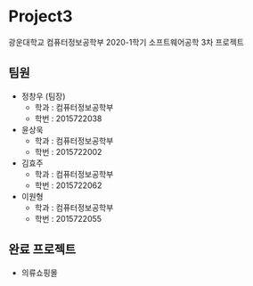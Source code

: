 # Project3
광운대학교 컴퓨터정보공학부 2020-1학기 소프트웨어공학 3차 프로젝트

## 팀원
- 정창우 (팀장)
    - 학과 : 컴퓨터정보공학부
    - 학번 : 2015722038
- 윤상욱
    - 학과 : 컴퓨터정보공학부
    - 학번 : 2015722002 
- 김효주
    - 학과 : 컴퓨터정보공학부
    - 학번 : 2015722062
- 이원형
    - 학과 : 컴퓨터정보공학부
    - 학번 : 2015722055

## 완료 프로젝트
- 의류쇼핑몰 
